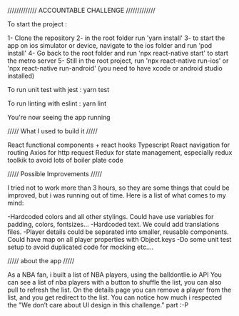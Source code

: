 /////////////  ACCOUNTABLE CHALLENGE  ///////////// 

To start the project :

1- Clone the repository 
2- in the root folder run 'yarn install'
3- to start the app on ios simulator or device, navigate to the ios folder and run 'pod install'
4- Go back to the root folder and run 'npx react-native start' to start the metro server
5- Still in the root project, run 'npx react-native run-ios' or 'npx react-native run-android' (you need to have xcode or android studio installed)

To run unit test with jest : yarn test

To run linting with eslint : yarn lint

You're now seeing the app running


///// What I used to build it /////

React functional components + react hooks
Typescript
React navigation for routing
Axios for http request
Redux for state management, especially redux toolkik to avoid lots of boiler plate code

///// Possible Improvements /////

I tried not to work more than 3 hours, so they are some things that could be improved, but i was running out of time.
Here is a list of what comes to my mind:

-Hardcoded colors and all other stylings. Could have use variables for padding, colors, fontsizes...
-Hardcoded text.  We could add translations files.
-Player details could be separated into smaller, reusable components. Could have map on all player properties with Object.keys
-Do some unit test setup to avoid duplicated code for mocking etc....

///// about the app /////

As a NBA fan, i built a list of NBA players, using the balldontlie.io API
You can see a list of nba players with a button to shuffle the list, you can also pull to refresh the list.
On the details page you can remove a player from the list, and you get redirect to the list.
You can notice how much i respected the "We don’t care about UI design in this challenge." part :-P